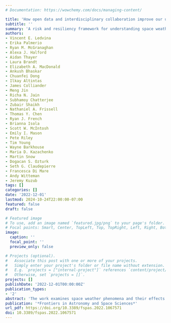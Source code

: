 ```yaml
---
# Documentation: https://wowchemy.com/docs/managing-content/

title: 'How open data and interdisciplinary collaboration improve our understanding of space weather: A risk and resiliency perspective'
subtitle: ''
summary: 'A risk and resiliency framework for understanding space weather phenomena and their effects on technological systems, emphasizing interdisciplinary approaches, open data practices, and collaboration across scientific, industrial, and policy sectors.'
authors:
- Vincent E. Ledvina
- Erika Palmerio
- Ryan M. McGranaghan
- Alexa J. Halford
- Aidan Thayer
- Laura Brandt
- Elizabeth A. MacDonald
- Ankush Bhaskar
- Chuanfei Dong
- Ilkay Altintas
- James Colliander
- Meng Jin
- Richa N. Jain
- Subhamoy Chatterjee
- Zubair Shaikh
- Nathaniel A. Frissell
- Thomas Y. Chen
- Ryan J. French
- Brianna Isola
- Scott W. McIntosh
- Emily I. Mason
- Pete Riley
- Tim Young
- Wayne Barkhouse
- Maria D. Kazachenko
- Martin Snow
- Dogacan S. Ozturk
- Seth G. Claudepierre
- Francesca Di Mare
- Andy Witteman
- Jeremy Kuzub
tags: []
categories: []
date: '2022-12-01'
lastmod: 2024-10-24T22:00:00-07:00
featured: false
draft: false

# Featured image
# To use, add an image named `featured.jpg/png` to your page's folder.
# Focal points: Smart, Center, TopLeft, Top, TopRight, Left, Right, BottomLeft, Bottom, BottomRight.
image:
  caption: ''
  focal_point: ''
  preview_only: false

# Projects (optional).
#   Associate this post with one or more of your projects.
#   Simply enter your project's folder or file name without extension.
#   E.g. `projects = ["internal-project"]` references `content/project/deep-learning/index.md`.
#   Otherwise, set `projects = []`.
projects: []
publishDate: '2022-12-01T00:00:00Z'
publication_types:
- '2'
abstract: 'The work examines space weather phenomena and their effects on technological systems through a novel risk and resiliency framework, emphasizing that addressing complex space weather challenges requires interdisciplinary approaches, open data practices, and collaboration across scientific, industrial, and policy sectors.'
publication: '*Frontiers in Astronomy and Space Sciences*'
url_pdf: https://doi.org/10.3389/fspas.2022.1067571
doi: 10.3389/fspas.2022.1067571
---
```

